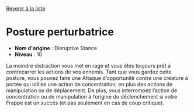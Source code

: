 [Revenir à la liste](..)

# Posture perturbatrice

 * **Nom d'origine** : Disruptive Stance
 * **Niveau** : 10


<p>La moindre distraction vous met en rage et vous êtes toujours prêt à contrecarrer les actions de vos ennemis. Tant que vous gardez cette posture, vous pouvez faire une Attaque d’opportunité contre une créature à portée qui utilise une action de concentration, en plus des actions de manipulation ou de déplacement. De plus, vous interrompez l’action de concentration ou de manipulation à l’origine du déclenchement si votre Frappe est un succès (et pas seulement en cas de coup critique).</p>